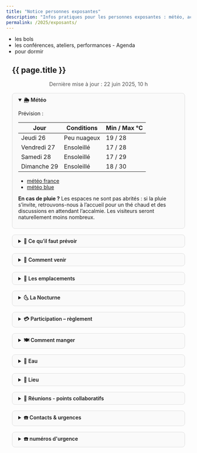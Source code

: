 ```yaml
---
title: "Notice personnes exposantes"
description: "Infos pratiques pour les personnes exposantes : météo, accès, emplacements, participation, repas, eau…"
permalink: /2025/exposants/
---
```


<style>
.wrapper { max-width: 50rem; margin: 0 auto; padding: 0 1rem; }
.update { text-align:center; font-size: 0.9rem; color: #555; margin-bottom: 1rem; }
details { margin: 1rem 0; border: 1px solid #ddd; border-radius: 0.5rem; padding: 0.5rem 1rem; background:#fafafa; }
summary { font-weight: 600; cursor: pointer; }
@media print {
  details { page-break-inside: avoid; border:none; background:none; }
  summary { font-weight:bold; font-size:1.1rem; }
}
</style>

- les bols
- les conférences, ateliers, performances - Agenda
- pour dormir


<section class="section">
  <div class="wrapper" markdown="1">

# {{ page.title }}

<p class="update">Dernière mise à jour : <!--LAST_UPDATE-->22&nbsp;juin&nbsp;2025, 10 h</p>

<details open markdown="1">
<summary>🌦️ Météo</summary>

Prévision :

| Jour        | Conditions  | Min / Max °C |
| ----------- | ----------- | ------------ |
| Jeudi 26    | Peu nuageux | 19 / 28      |
| Vendredi 27 | Ensoleillé  | 17 / 28      |
| Samedi 28   | Ensoleillé  | 17 / 29      |
| Dimanche 29 | Ensoleillé  | 18 / 30      |
 
- [météo france](https://meteofrance.com/previsions-meteo-france/lapenne/09500)
- [météo blue](https://www.meteoblue.com/fr/meteo/semaine/la-bastide-de-lordat_france_3011274)

**En cas de pluie ?**
Les espaces ne sont pas abrités : si la pluie s’invite, retrouvons-nous à l’accueil pour un thé chaud et des discussions en attendant l’accalmie. Les visiteurs seront naturellement moins nombreux.

</details>

<details markdown="1">
<summary>🎒 Ce qu’il faut prévoir</summary>

Ta Checklist :

Le nécessaire :
- [ ] Remplir ce document pour que l'on puisse gérer ton arrivée : <https://gongfucha.frama.space/s/HJs2GbXzk8LdtNH>
- [ ] Thermos (grand volume si possible)
- [ ] Crème solaire, chapeau
- [ ] De quoi protéger tes pièces, tes thés du soleil ou de la pluie, humidité
- [ ] De quoi habiller le sol des espaces (coussins d'assises, tapis en jonc, sisal, etc.) rester dans des tons unis et nature
- [ ] De quoi s'habiller le jour, la nuit, et s'adapter à la météo
- [ ] De quoi manger en dehors de la nocturne
- [ ] Lampe torche ou frontale

Pour être confort :
- [ ] Bouilloire
- [ ] Maillot de bain (se baigner à la rivière est possible)
- [ ] Anti-moustiques - (il n'y en a vraiment pas beaucoup)

</details>

<details markdown="1">
<summary>🚗 Comment venir</summary>
- [Accès](https://parcauxbambous.com/#acces)
- Adresse GPS : **Le Parc aux bambous, 09320 Massat**  
- Coordonnées : 42.879 / 1.353  
- **Covoiturage** : <https://covoit.net/gongfucha>  
- **Parking des personnes exposantes** : suivez la signalétique “Dépose matériel” puis garez-vous au parking communal (300 m)

</details>

<details markdown="1">
<summary>📍 Les emplacements</summary>
Téléchargez le **plan PDF** mis à jour (lien en haut de votre stand). Les emplacements sont numérotés ; un bénévole vous accueille entre 7 h 30 et 9 h pour l’installation.
</details>

<details markdown="1">
<summary>🌜 La Nocturne</summary>
- [voir les informations](/2025/nocturne/)
- une personne par espace est invitée à la Nocturne 
- [billet](https://boutique.gongfucha.fr/products/tick7_billet-nocturne-festival/)
- Nous proposons une présentation
</details>

<details markdown="1">
<summary>💳 Participation – règlement</summary>

- Cette année la Participation au Frais est de **90 €** pour les trois jours  
- Modes de paiement : 
  - virement - IBAN BE50 9671 9604 2218
  - espèces ou CB sur l'espace de Yalin - GongFuCha boutique
  - CB envoi d'un email avec un lien de paiement
- Merci de régler avant le samedi 28 juin, 12 h
- Avez-vous besoin d'une facture ? (si oui, préciser les coordonnées)
</details>

<details markdown="1">
<summary>🍽️ Comment manger</summary>

- [Repas midi](/2025/restauration) assurés par **Miki &amp; Fred** (option végane possible) — 17 € menu complet  
- Possible de commander pour le soir également, dans la limite des portions disponibles
- Réservez :
  - directement à leur espace dans le parc à côté du centre du village - (près du grand acacia)
  - en ligne : <https://boutique.gongfucha.fr/products/tick6_ticket-assiette-et-dessert-miki-and-fred/>  

Pour faire les courses :
- à 2 km - [La grange aux abeilles](https://www.pyreneescathares.com/offres/la-grange-aux-abeilles-lapenne-fr-4600560/)
- à 7 km _ Les Pujols - Boulangerie et routier
- à Pamiers (~13 km)
  - [SoBio](https://www.sobio.fr/magasin/so-bio-pamiers)
  - [BioCoop](https://www.biocooplesmyrtilles.com/presentation-horaires-itineraires-biocoop-les-myrtilles.html)
  - Grandes surfaces et tout commerces
- à Mirepoix (~20 km)  
  - [Bio Monde](https://magasins.biomonde.fr/occitanie/ariege/mirepoix/biomonde-la-verte-doc-mirepoix-65)
  - nombreux restaurants
  - tout commerces

</details>

<details markdown="1">
<summary>🚰 Eau</summary>

- Point d’eau potable derrière la scène principale  
- Fontaine villageoise (150 m)  
- Merci d’apporter votre gourde pour limiter les gobelets jetables.

</details>

<details markdown="1">
<summary>🎍 Lieu</summary>

- Parc aux bambous :  [oir la carte](https://www.google.com/maps/place/Parc+Aux+Bambous+SARL/@43.1459798,1.7312839,842m/data=!3m2!1e3!4b1!4m6!3m5!1s0x12af026bc3d01871:0x2048eb73917d2eac!8m2!3d43.1459798!4d1.7312839!16s%2Fm%2F04lggwg?entry=ttu&g_ep=EgoyMDI1MDYxNy4wIKXMDSoASAFQAw%3D%3D)
- Site web : https://parcauxbambous.com/
- Adresse : Le Parc Aux Bambous Broques • 09500 Lapenne Ariège Pyrénées
- Coordonnées : 43° 08′ 44.85″ N (43.145869 N) - 01° 43′ 53.61″ E (01.730409 E)  

</details>

<details markdown="1">
<summary>👥 Réunions - points collaboratifs</summary>

- jeudi à 18h45 :
    - un point collaboratif : questions/réponses et partage d'informations
    - Lieu sous l'acacia - place du village
    - Durée : 40 minutes

- vendredi 18h45 :
  - un atelier pour préparer les deux rites : GongFuCha et WuWo
  - Lieu sous l'acacia - place du village
  - Durée : 40 minutes

- une rétrospective est programmée le dimanche matin à 10h (pile parce que c'est serré)
  - Lieu sous l'acacia - place du village
  - Durée : 1 heure
  - Déroulée :
    - ce qui s'est passée
    - ce qui s'est pas très bien passé - (frustrations)
    - ce qui s'est bien passé - (célébration)
    - les actions pour la prochaine éditio
</details>

<details markdown="1">
<summary>☎️ Contacts &amp; urgences</summary>

- Logistique :
  - **Yalin** - 06 66 08 11 88 - yalin@gongfucha.fr
  - **Louna** - 06 16 47 33 77 - langloislouna@gmail.com 
  - **Stéphane** - stephane@gongfucha.fr
- Parc aux bambous :
  - **Didier ou Ifa** - 05 61 60 52 11 - parcauxbambous09@gmail.com
- Si c'est important :
  - Criez Stéphane, ou demandez à une personne qui porte un badge 工夫茶 où il est

</details>

<details markdown="1">
<summary>☎️ numéros d'urgence</summary>
- **Police** - le 17 pour signaler une infraction qui nécessite l'intervention immédiate des forces de l'ordre
- **Pompiers** - le 18 pour signaler une situation de péril ou un accident concernant des biens ou des personnes et obtenir une intervention rapide
- **SAMU** - le 15 pour obtenir l'intervention d'une équipe médicale lors d'une situtation de détresse vitale ainsi que pour être redirigé vers un organisme de permanence de soin
- **par message** - le 114 si vous êtes victime ou témoin d'une situation d'urgence qui nécessite l'intervention des services de secours
- **centre anti-poison** : En cas d'intoxication. Que ce soit à cause d'une allergie inquiétante, d'une ingestion de produits ménagers ou d'une trop grande dose de médicaments

- Pharmacie de la tour - 9 rue Du 8 Mai 1945 09100 La Tour Du Crieu (~10 km)
- Pharmacie Dde Milliane - 68 Bd Alsace Lorraine 09100 Pamiers - 0561670182 (~13 km)

**Comment signaler une urgence** :
- Où vous trouvez-vous ? Indiquez le lieu le plus précisément possible pour permettre aux secours de vous trouver rapidement (ville, rue,
numéro, étage, code d’accès à l’immeuble si nécessaire, etc.) ;
- Que se passe-t-il ? Indiquez la nature du problème (feu, malaise, accident, etc.), le nombre et l'état des victimes ;
- Y a-t-il un risque que les choses s’aggravent ? Evoquez les risques éventuels d’incendie, d’explosion ou d’effondrement ;
- Répondez aux questions qui vous seront posées par la personne que vous aurez au téléphone.
- Ne raccrochez jamais le premier ! La personne qui a pris en charge votre appel vous dira quand elle a toutes les informations nécessaires.
- Donnez votre numéro de téléphone et si possible, restez sur place, en sécurité, pour guider les secours
</details>

  </div>
</section>